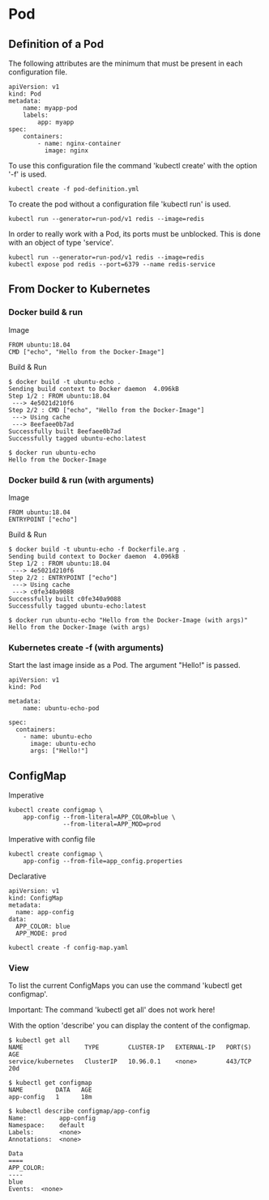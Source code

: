 # Pod

## Definition of a Pod

The following attributes are the minimum that must be present in each configuration file.

```
apiVersion: v1
kind: Pod
metadata:
    name: myapp-pod
    labels:
        app: myapp
spec:
    containers:
        - name: nginx-container
          image: nginx
```

To use this configuration file the command 'kubectl create' with the option '-f' is used.

```
kubectl create -f pod-definition.yml
```

To create the pod without a configuration file 'kubectl run' is used.

```
kubectl run --generator=run-pod/v1 redis --image=redis
```

In order to really work with a Pod, its ports must be unblocked. This is done with an object of type 'service'.

```
kubectl run --generator=run-pod/v1 redis --image=redis
kubectl expose pod redis --port=6379 --name redis-service
```

## From Docker to Kubernetes

### Docker build & run

Image

```
FROM ubuntu:18.04
CMD ["echo", "Hello from the Docker-Image"]
```

Build & Run

```
$ docker build -t ubuntu-echo .
Sending build context to Docker daemon  4.096kB
Step 1/2 : FROM ubuntu:18.04
 ---> 4e5021d210f6
Step 2/2 : CMD ["echo", "Hello from the Docker-Image"]
 ---> Using cache
 ---> 8eefaee0b7ad
Successfully built 8eefaee0b7ad
Successfully tagged ubuntu-echo:latest

$ docker run ubuntu-echo
Hello from the Docker-Image
```

### Docker build & run (with arguments)

Image

```
FROM ubuntu:18.04
ENTRYPOINT ["echo"]
```

Build & Run

```
$ docker build -t ubuntu-echo -f Dockerfile.arg .
Sending build context to Docker daemon  4.096kB
Step 1/2 : FROM ubuntu:18.04
 ---> 4e5021d210f6
Step 2/2 : ENTRYPOINT ["echo"]
 ---> Using cache
 ---> c0fe340a9088
Successfully built c0fe340a9088
Successfully tagged ubuntu-echo:latest

$ docker run ubuntu-echo "Hello from the Docker-Image (with args)"
Hello from the Docker-Image (with args)
```

### Kubernetes create -f (with arguments)

Start the last image inside as a Pod. The argument "Hello!" is passed.

```
apiVersion: v1
kind: Pod

metadata:
    name: ubuntu-echo-pod

spec:
  containers:
    - name: ubuntu-echo
      image: ubuntu-echo
      args: ["Hello!"]
```

## ConfigMap

Imperative

```
kubectl create configmap \
    app-config --from-literal=APP_COLOR=blue \
               --from-literal=APP_MOD=prod
```

Imperative with config file

```
kubectl create configmap \
    app-config --from-file=app_config.properties
```

Declarative

```
apiVersion: v1
kind: ConfigMap
metadata:
  name: app-config
data:
  APP_COLOR: blue
  APP_MODE: prod
```

```
kubectl create -f config-map.yaml
```

### View

To list the current ConfigMaps you can use the command 'kubectl get configmap'. 

Important: The command 'kubectl get all' does not work here!

With the option 'describe' you can display the content of the configmap. 

```
$ kubectl get all
NAME                 TYPE        CLUSTER-IP   EXTERNAL-IP   PORT(S)   AGE
service/kubernetes   ClusterIP   10.96.0.1    <none>        443/TCP   20d

$ kubectl get configmap
NAME         DATA   AGE
app-config   1      18m

$ kubectl describe configmap/app-config
Name:         app-config
Namespace:    default
Labels:       <none>
Annotations:  <none>

Data
====
APP_COLOR:
----
blue
Events:  <none>
```
